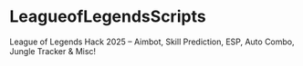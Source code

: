 # LeagueofLegendsScripts
League of Legends Hack 2025 – Aimbot, Skill Prediction, ESP, Auto Combo, Jungle Tracker &amp; Misc!
